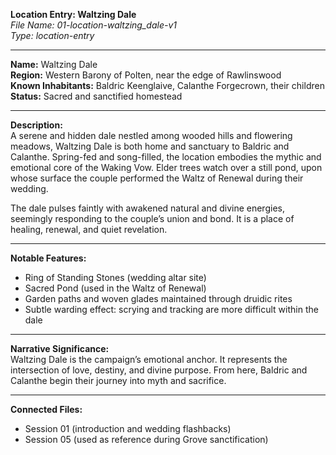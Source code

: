 **Location Entry: Waltzing Dale**  
*File Name: 01-location-waltzing_dale-v1*  
*Type: location-entry*

---

**Name:** Waltzing Dale  
**Region:** Western Barony of Polten, near the edge of Rawlinswood  
**Known Inhabitants:** Baldric Keenglaive, Calanthe Forgecrown, their children  
**Status:** Sacred and sanctified homestead

---

**Description:**  
A serene and hidden dale nestled among wooded hills and flowering meadows, Waltzing Dale is both home and sanctuary to Baldric and Calanthe. Spring-fed and song-filled, the location embodies the mythic and emotional core of the Waking Vow. Elder trees watch over a still pond, upon whose surface the couple performed the Waltz of Renewal during their wedding.

The dale pulses faintly with awakened natural and divine energies, seemingly responding to the couple’s union and bond. It is a place of healing, renewal, and quiet revelation.

---

**Notable Features:**  
- Ring of Standing Stones (wedding altar site)  
- Sacred Pond (used in the Waltz of Renewal)  
- Garden paths and woven glades maintained through druidic rites  
- Subtle warding effect: scrying and tracking are more difficult within the dale  

---

**Narrative Significance:**  
Waltzing Dale is the campaign’s emotional anchor. It represents the intersection of love, destiny, and divine purpose. From here, Baldric and Calanthe begin their journey into myth and sacrifice.

---

**Connected Files:**  
- Session 01 (introduction and wedding flashbacks)  
- Session 05 (used as reference during Grove sanctification)